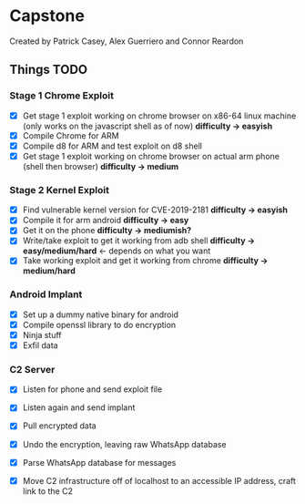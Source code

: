# Capstone
Created by Patrick Casey, Alex Guerriero and Connor Reardon
## Things TODO

### Stage 1 Chrome Exploit

- [x] Get stage 1 exploit working on chrome browser on x86-64 linux machine (only works on the javascript shell as of now) **difficulty -> easyish**
- [X] Compile Chrome for ARM
- [X] Compile d8 for ARM and test exploit on d8 shell
- [X] Get stage 1 exploit working on chrome browser on actual arm phone (shell then browser) **difficulty  -> medium**

### Stage 2 Kernel Exploit

- [X] Find vulnerable kernel version for CVE-2019-2181 **difficulty -> easyish**
- [X] Compile it for arm android  **difficulty -> easy**
- [X]  Get it on the phone **difficulty -> mediumish?**
- [X] Write/take exploit to get it working from adb shell **difficulty -> easy/medium/hard** <- depends on what you want
- [X] Take working exploit and get it working from chrome **difficulty -> medium/hard**

### Android Implant

- [X] Set up a dummy native binary for android
- [X] Compile openssl library to do encryption
- [X] Ninja stuff
- [X] Exfil data

### C2 Server
- [X] Listen for phone and send exploit file
- [X] Listen again and send implant
- [X] Pull encrypted data
- [X] Undo the encryption, leaving raw WhatsApp database
- [X] Parse WhatsApp database for messages
- [X] Move C2 infrastructure off of localhost to an accessible IP address, craft link to the C2

